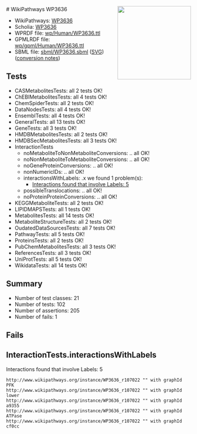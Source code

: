 <img style="float: right; width: 200px" src="../logo.png" />
# WikiPathways WP3636

* WikiPathways: [WP3636](https://identifiers.org/wikipathways:WP3636)
* Scholia: [WP3636](https://scholia.toolforge.org/wikipathways/WP3636)
* WPRDF file: [wp/Human/WP3636.ttl](../wp/Human/WP3636.ttl)
* GPMLRDF file: [wp/gpml/Human/WP3636.ttl](../wp/gpml/Human/WP3636.ttl)
* SBML file: [sbml/WP3636.sbml](../sbml/WP3636.sbml) ([SVG](../sbml/WP3636.svg)) ([conversion notes](../sbml/WP3636.txt))

## Tests
* CASMetabolitesTests: all 2 tests OK!
* ChEBIMetabolitesTests: all 4 tests OK!
* ChemSpiderTests: all 2 tests OK!
* DataNodesTests: all 4 tests OK!
* EnsemblTests: all 4 tests OK!
* GeneralTests: all 13 tests OK!
* GeneTests: all 3 tests OK!
* HMDBMetabolitesTests: all 2 tests OK!
* HMDBSecMetabolitesTests: all 3 tests OK!
* InteractionTests
    * noMetaboliteToNonMetaboliteConversions: .. all OK!
    * noNonMetaboliteToMetaboliteConversions: .. all OK!
    * noGeneProteinConversions: .. all OK!
    * nonNumericIDs: .. all OK!
    * interactionsWithLabels: .x we found 1 problem(s):
        * [Interactions found that involve Labels: 5](#630d267c)
    * possibleTranslocations: .. all OK!
    * noProteinProteinConversions: .. all OK!
* KEGGMetaboliteTests: all 2 tests OK!
* LIPIDMAPSTests: all 1 tests OK!
* MetabolitesTests: all 14 tests OK!
* MetaboliteStructureTests: all 2 tests OK!
* OudatedDataSourcesTests: all 7 tests OK!
* PathwayTests: all 5 tests OK!
* ProteinsTests: all 2 tests OK!
* PubChemMetabolitesTests: all 3 tests OK!
* ReferencesTests: all 3 tests OK!
* UniProtTests: all 5 tests OK!
* WikidataTests: all 14 tests OK!


## Summary

* Number of test classes: 21
* Number of tests: 102
* Number of assertions: 205
* Number of fails: 1

## Fails

<a name="630d267c" />

## InteractionTests.interactionsWithLabels

Interactions found that involve Labels: 5
```
http://www.wikipathways.org/instance/WP3636_r107022 "" with graphId PFK
http://www.wikipathways.org/instance/WP3636_r107022 "" with graphId lower
http://www.wikipathways.org/instance/WP3636_r107022 "" with graphId a9355
http://www.wikipathways.org/instance/WP3636_r107022 "" with graphId ATPase
http://www.wikipathways.org/instance/WP3636_r107022 "" with graphId cf0cc
```

